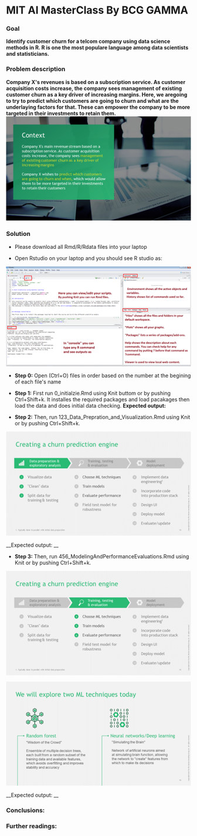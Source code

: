 # MIT AI MasterClass By BCG GAMMA

### Goal 
**Identify customer churn for a telcom company using data science methods in R. R is one the most populare language among data scientists and statisticians.**

### Problem description
**Company X's revenues is based on a subscription service. As customer acquisition costs increase, the company sees management of existing customer churn as a key driver of increasing margins. Here, we aregoing to try to predict which customers are going to churn and what are the underlaying factors for that. These can empower the company to be more targeted in their investments to retain them.**
![Alt text](./Slide14.PNG?raw=true "Context")

### Solution
- Please download all Rmd/R/Rdata files into your laptop

- Open Rstudio on your laptop and you should see R studio as:

![Alt text](./Rstudio.PNG?raw=true "RStudio Screenshot")

- **Step 0:** Open (Ctrl+O) files in order based on the number at the begining of each file's name


- **Step 1:** First run 0_initialzie.Rmd using Knit buttom or by pushing Ctrl+Shift+k. It installes the required packages and load pacakages then load the data and does initial data checking.
__Expected output:__ 


- **Step 2:** Then, run 123_Data_Prepration_and_Visualization.Rmd using Knit or by pushing Ctrl+Shift+k.

![Alt text](./Slide15_A.png?raw=true "Data Prepration")

__Expected output: __ 

- **Step 3:** Then, run 456_ModelingAndPerformanceEvaluations.Rmd using Knit or by pushing Ctrl+Shift+k.

![Alt text](./Slide15_B.png?raw=true "Modeling")

![Alt text](./Slide16.PNG?raw=true "Random Forest vs. ANN")

__Expected output: __ 

### Conclusions: 



### Further readings: 


